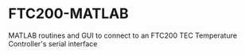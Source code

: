 FTC200-MATLAB
=============

MATLAB routines and GUI to connect to an FTC200 TEC Temperature Controller's serial interface
